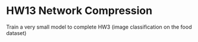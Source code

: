 # HW13 Network Compression
Train a very small model to complete 
HW3 (image classification on the food dataset)